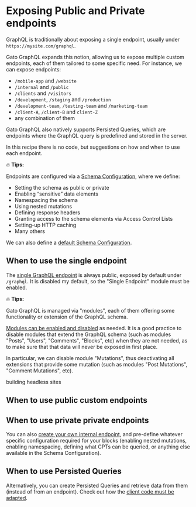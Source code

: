 # Exposing Public and Private endpoints

GraphQL is traditionally about exposing a single endpoint, usually under `https://mysite.com/graphql`.

Gato GraphQL expands this notion, allowing us to expose multiple custom endpoints, each of them tailored to some specific need. For instance, we can expose endpoints:

- `/mobile-app` and `/website`
- `/internal` and `/public`
- `/clients` and `/visitors`
- `/development`, `/staging` and `/production`
- `/development-team`, `/testing-team` and `/marketing-team`
- `/client-A`, `/client-B` and `client-Z`
- any combination of them

Gato GraphQL also natively supports Persisted Queries, which are endpoints where the GraphQL query is predefined and stored in the server.

In this recipe there is no code, but suggestions on how and when to use each endpoint.

<div class="doc-highlight" markdown=1>

🔥 **Tips:**

Endpoints are configured via a [Schema Configuration](https://gatographql.com/guides/use/creating-a-schema-configuration/), where we define:

- Setting the schema as public or private
- Enabling “sensitive” data elements
- Namespacing the schema
- Using nested mutations
- Defining response headers
- Granting access to the schema elements via Access Control Lists
- Setting-up HTTP caching
- Many others

We can also define a [default Schema Configuration](https://gatographql.com/guides/config/defining-the-default-schema-configuration/).

</div>

## When to use the single endpoint

The [single GraphQL endpoint](https://gatographql.com/guides/config/enabling-and-configuring-the-single-endpoint/) is always public, exposed by default under `/graphql`. It is disabled my default, so the "Single Endpoint" module must be enabled.

<div class="doc-highlight" markdown=1>

🔥 **Tips:**

Gato GraphQL is managed via "modules", each of them offering some functionality or extension of the GraphQL schema.

[Modules can be enabled and disabled](https://gatographql.com/guides/config/browsing-enabling-and-disabling-modules/) as needed. It is a good practice to disable modules that extend the GraphQL schema (such as modules "Posts", "Users", "Comments", "Blocks", etc) when they are not needed, as to make sure that that data will never be exposed in first place.

In particular, we can disable module "Mutations", thus deactivating all extensions that provide some mutation (such as modules "Post Mutations", "Comment Mutations", etc).

</div>



building headless sites

## When to use public custom endpoints


## When to use private private endpoints

You can also [create your own internal endpoint](https://gatographql.com/guides/config/creating-custom-internal-endpoints-for-blocks/), and pre-define whatever specific configuration required for your blocks (enabling nested mutations, enabling namespacing, defining what CPTs can be queried, or anything else available in the Schema Configuration).

## When to use Persisted Queries

Alternatively, you can create Persisted Queries and retrieve data from them (instead of from an endpoint). Check out how the [client code must be adapted](https://gatographql.com/guides/intro/connecting-to-the-graphql-server-from-a-client/#heading-executing-persisted-queries).

